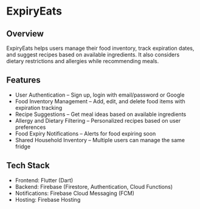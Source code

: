 # ExpiryEats

## Overview  
ExpiryEats helps users manage their food inventory, track expiration dates, and suggest recipes based on available ingredients. It also considers dietary restrictions and allergies while recommending meals.

## Features  
- User Authentication – Sign up, login with email/password or Google  
- Food Inventory Management – Add, edit, and delete food items with expiration tracking  
- Recipe Suggestions – Get meal ideas based on available ingredients  
- Allergy and Dietary Filtering – Personalized recipes based on user preferences  
- Food Expiry Notifications – Alerts for food expiring soon  
- Shared Household Inventory – Multiple users can manage the same fridge  

## Tech Stack  
- Frontend: Flutter (Dart)  
- Backend: Firebase (Firestore, Authentication, Cloud Functions)  
- Notifications: Firebase Cloud Messaging (FCM)  
- Hosting: Firebase Hosting

  
